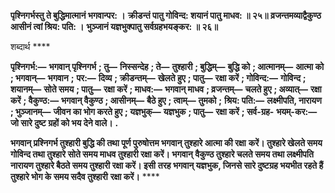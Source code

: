 **पृश्निगर्भस्तु ते बुद्धिमात्मानं भगवान्पर: ।** **क्रीडन्तं पातु गोविन्द: शयानं पातु माधव: ॥ २५॥** **व्रजन्तमव्याद्वैकुण्ठ आसीनं त्वां श्रिय: पति: ।** **भुञ्जानं यज्ञभुक्पातु सर्वग्रहभयङ्कर: ॥ २६॥** 

शब्दार्थ **** 

**पृश्निगर्भ:—** **भगवान् पृश्निगर्भ** **; तु—** **निस्सन्देह** **; ते—** **तुश्हारी** **; बुद्धिम्—** **बुद्धि को** **; आत्मानम्—** **आत्मा को** **; भगवान्—** **भगवान** **;** **पर:—** **दिव्य** **; क्रीडन्तम्—** **खेलते हुए** **; पातु—** **रक्षा करें** **; गोविन्द:—** **गोविन्द** **; शयानम्—** **सोते समय** **; पातु—** **रक्षा करें** **; माधव:—** **भगवान् माधव** **; व्रजन्तम्—** **चलते हुए** **; अव्यात्—** **रक्षा करें** **; वैकुण्ठ:—** **भगवान् वैकुण्ठ** **; आसीनम्—** **बैठे हुए** **; त्वाम्—** **तुमको** **;** **श्रिय: पति:—** **लक्ष्मीपति, नारायण** **; भुञ्जानम्—** **जीवन का भोग करते हुए** **; यज्ञभुक्—** **यज्ञभुक** **; पातु—** **रक्षा करें** **; सर्व-ग्रह-** **भयम्-कर:—** **जो सारे दुष्ट ग्रहों को भय देने वाले।** **.** 

**भगवान् प्रश्निगर्भ तुश्हारी बुद्धि की तथा पूर्ण पुरुषोत्तम भगवान् तुश्हारे आत्मा की रक्षा** **करें। तुश्हारे खेलते समय गोविन्द तथा तुश्हारे सोते समय माधव तुश्हारी रक्षा करें। भगवान्** **वैकुण्ठ तुश्हारे चलते समय तथा लक्ष्मीपति नारायण तुश्हारे बैठते समय तुश्हारी रक्षा करें। इसी** **तरह भगवान् यज्ञभुक, जिनसे सारे दुष्टग्रह भयभीत रहते हैं तुश्हारे भोग के समय सदैव तुश्हारी** **रक्षा करें।** **** 